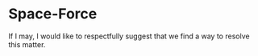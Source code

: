 # Space-Force
If I may, I would like to respectfully suggest that we find a way to resolve this matter.